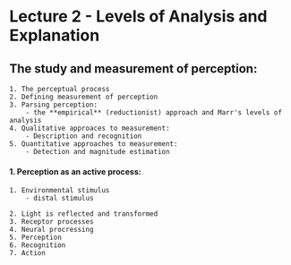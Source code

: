 Lecture 2 - Levels of Analysis and Explanation
================================================
The study and measurement of perception:    
-----------------------------------------
	1. The perceptual process  
	2. Defining measurement of perception  
	3. Parsing perception:
		- the **empirical** (reductionist) approach and Marr's levels of analysis  
	4. Qualitative approaces to measurement:  
		- Description and recognition  
	5. Quantitative approaches to measurement:  
		- Detection and magnitude estimation  
	
#### 1. Perception as an active process:
	1. Environmental stimulus  
		- distal stimulus  
		  
	2. Light is reflected and transformed
	3. Receptor processes
	4. Neural procressing
	5. Perception
	6. Recognition
	7. Action  





